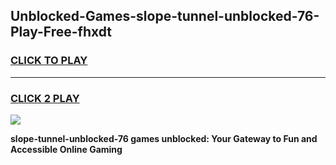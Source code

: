 
## Unblocked-Games-slope-tunnel-unblocked-76-Play-Free-fhxdt
<h3>
<a href="https://premium76.site?title=slope-tunnel-unblocked-76&ref=12A">CLICK TO PLAY</a></h3>
<hr>

<h3>
<a href="https://premium76.site?title=slope-tunnel-unblocked-76&ref=12A">CLICK 2 PLAY</a>
  
</h3>

<a href="https://premium76.site?title=slope-tunnel-unblocked-76&ref=12A"><img src="https://clearcache.store/games.png"></a>


**slope-tunnel-unblocked-76 games unblocked: Your Gateway to Fun and Accessible Online Gaming**
